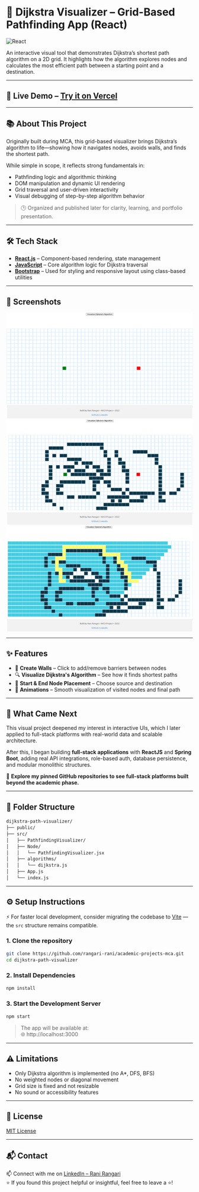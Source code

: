 # 🧭 Dijkstra Visualizer – Grid-Based Pathfinding App (React)  

![React](https://img.shields.io/badge/React-20232A?style=for-the-badge&logo=react&logoColor=61DAFB)

An interactive visual tool that demonstrates Dijkstra’s shortest path algorithm on a 2D grid. It highlights how the algorithm explores nodes and calculates the most efficient path between a starting point and a destination.  

---

## 🚀 Live Demo – [Try it on Vercel](https://dijikstra-algorithm.vercel.app/)

---

## 📚 About This Project  

Originally built during MCA, this grid-based visualizer brings Dijkstra’s algorithm to life—showing how it navigates nodes, avoids walls, and finds the shortest path.  

While simple in scope, it reflects strong fundamentals in:  
- Pathfinding logic and algorithmic thinking
- DOM manipulation and dynamic UI rendering
- Grid traversal and user-driven interactivity
- Visual debugging of step-by-step algorithm behavior

> 🕒 Organized and published later for clarity, learning, and portfolio presentation.

---

## 🛠️ Tech Stack

- **[React.js](https://reactjs.org/)** – Component-based rendering, state management
- **[JavaScript](https://www.javascript.com/)** – Core algorithm logic for Dijkstra traversal  
- **[Bootstrap](https://getbootstrap.com/)** – Used for styling and responsive layout using class-based utilities  
  
---
## 📸 Screenshots

![Start](https://github.com/rangari-rani/academic-projects-mca/blob/cf19e0181b435d26869dca678ae991f7f0f3e9cb/dijkstra-path-visualizer/public/start.png) 
![Blocks](https://github.com/rangari-rani/academic-projects-mca/blob/cf19e0181b435d26869dca678ae991f7f0f3e9cb/dijkstra-path-visualizer/public/blocks.png)  
![Final](https://github.com/rangari-rani/academic-projects-mca/blob/cf19e0181b435d26869dca678ae991f7f0f3e9cb/dijkstra-path-visualizer/public/final.png)  

---

## ✨ Features

- 🧱 **Create Walls** – Click to add/remove barriers between nodes
- 🔍 **Visualize Dijkstra's Algorithm** – See how it finds shortest paths
- 🚀 **Start & End Node Placement** – Choose source and destination
- 🎨 **Animations** – Smooth visualization of visited nodes and final path

---

## 🔄 What Came Next

This visual project deepened my interest in interactive UIs, which I later applied to full-stack platforms with real-world data and scalable architecture.  

After this, I began building **full-stack applications** with **ReactJS** and **Spring Boot**, adding real API integrations, role-based auth, database persistence, and modular monolithic structures.

📌 **Explore my pinned GitHub repositories to see full-stack platforms built beyond the academic phase.**  

---

## 📁 Folder Structure

```bash
dijkstra-path-visualizer/
├── public/
├── src/
│   ├── PathfindingVisualizer/
│   ├── Node/
│   │   └── PathfindingVisualizer.jsx
│   ├── algorithms/
│   │   └── dijkstra.js
│   ├── App.js
│   └── index.js
```

---

## ⚙️ Setup Instructions  
⚡️ For faster local development, consider migrating the codebase to [Vite](https://vitejs.dev/) — the `src` structure remains compatible.

### 1. Clone the repository

```bash
git clone https://github.com/rangari-rani/academic-projects-mca.git
cd dijkstra-path-visualizer
```

### 2. Install Dependencies

```bash
npm install
```

### 3. Start the Development Server  

```bash
npm start
```  
> The app will be available at:   
> 🌐 http://localhost:3000    

---

## ⚠️ Limitations 

- Only Dijkstra algorithm is implemented (no A*, DFS, BFS)
- No weighted nodes or diagonal movement
- Grid size is fixed and not resizable
- No sound or accessibility features

---

## 📜 License

[MIT License](LICENSE)

---

## 📬 Contact

📫 Connect with me on [LinkedIn – Rani Rangari](https://www.linkedin.com/in/rani-rangari/)  
⭐ If you found this project helpful or insightful, feel free to leave a ⭐!  
